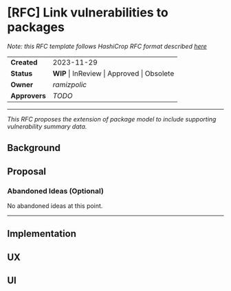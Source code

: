 # [RFC] Link vulnerabilities to packages

*Note: this RFC template follows HashiCrop RFC format described [here](https://works.hashicorp.com/articles/rfc-template)*


|               |                                             |
| ------------- | ------------------------------------------- |
| **Created**   | 2023-11-29                                  |
| **Status**    | **WIP** \| InReview \| Approved \| Obsolete |
| **Owner**     | *ramizpolic*                                |
| **Approvers** | *TODO*                                      |

---

*This RFC proposes the extension of package model to include supporting vulnerability summary data.*

## Background


## Proposal


### Abandoned Ideas (Optional)

No abandoned ideas at this point.

---

## Implementation


## UX


## UI

